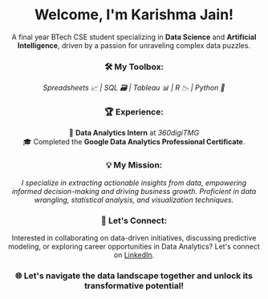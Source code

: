 <h1 align="center">Welcome, I'm Karishma Jain!</h1>

<p align="center">
  A final year BTech CSE student specializing in <b>Data Science</b> and <b>Artificial Intelligence</b>, driven by a passion for unraveling complex data puzzles.
</p>

<h3 align="center">🛠️ My Toolbox:</h3>
<p align="center">
  <i>Spreadsheets 📈 | SQL 🗃️ | Tableau 📊 | R 📉 | Python 🐍</i>
</p>

<h3 align="center">🏆 Experience:</h3>
<p align="center">
  🌟 <b>Data Analytics Intern</b> at <i>360digiTMG</i> <br>
  🎓 Completed the <b>Google Data Analytics Professional Certificate</b>.
</p>

<h3 align="center">💡 My Mission:</h3>
<p align="center">
  <i>I specialize in extracting actionable insights from data, empowering informed decision-making and driving business growth. Proficient in data wrangling, statistical analysis, and visualization techniques.</i>
</p>

<h3 align="center">💬 Let's Connect:</h3>
<p align="center">
  Interested in collaborating on data-driven initiatives, discussing predictive modeling, or exploring career opportunities in Data Analytics? Let's connect on <a href="https://www.linkedin.com/in/karishmajain124/">LinkedIn</a>.
</p>

<h3 align="center">🌐 Let's navigate the data landscape together and unlock its transformative potential!</h3>


